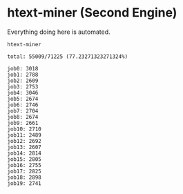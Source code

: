 # htext-miner (Second Engine)

Everything doing here is automated.

```
htext-miner

total: 55009/71225 (77.23271323271324%)

job0: 3018
job1: 2788
job2: 2609
job3: 2753
job4: 3046
job5: 2674
job6: 2746
job7: 2704
job8: 2674
job9: 2661
job10: 2710
job11: 2489
job12: 2692
job13: 2607
job14: 2814
job15: 2805
job16: 2755
job17: 2825
job18: 2898
job19: 2741
```